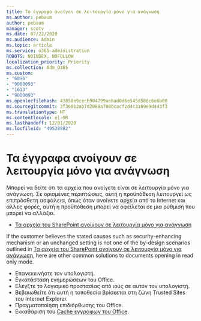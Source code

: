 ```yaml
---
title: Το έγγραφο ανοίγει σε λειτουργία μόνο για ανάγνωση
ms.author: pebaum
author: pebaum
manager: scotv
ms.date: 07/22/2020
ms.audience: Admin
ms.topic: article
ms.service: o365-administration
ROBOTS: NOINDEX, NOFOLLOW
localization_priority: Priority
ms.collection: Adm_O365
ms.custom:
- "6896"
- "9000093"
- "1613"
- "9000093"
ms.openlocfilehash: 43858e9cecb904799aebad0d6e545d586c6e6b00
ms.sourcegitcommit: 3f36012ab7d2088a708bcacf2d4c3169e9d443f3
ms.translationtype: HT
ms.contentlocale: el-GR
ms.lasthandoff: 12/01/2020
ms.locfileid: "49528982"
---
```

# <a name="documents-opening-in-read-only"></a>Τα έγγραφα ανοίγουν σε λειτουργία μόνο για ανάγνωση

Μπορεί να δείτε ότι τα αρχεία που ανοίγετε είναι σε λειτουργία μόνο για ανάγνωση. Σε ορισμένες περιπτώσεις, αυτή η προϋπόθεση λειτουργεί ως επιπρόσθετη ασφάλεια, όπως όταν ανοίγετε αρχεία από το Internet και άλλες φορές, αυτή η προϋπόθεση μπορεί να οφείλεται σε μια ρύθμιση που μπορεί να αλλάξει.

- [Τα αρχεία του SharePoint ανοίγουν σε λειτουργία μόνο για ανάγνωση](https://docs.microsoft.com/sharepoint/troubleshoot/lists-and-libraries/files-open-as-read-only-and-cannot-check-in-or-out)

If the customer believes the stated causes such as security-enhancing mechanism or an unchanged setting is not one of the by-design scenarios outlined in [Τα αρχεία του SharePoint ανοίγουν σε λειτουργία μόνο για ανάγνωση](https://docs.microsoft.com/sharepoint/troubleshoot/lists-and-libraries/files-open-as-read-only-and-cannot-check-in-or-out), here are other common solutions to documents opening in read only mode.

- Επανεκκινήστε τον υπολογιστή.
- Εγκατάσταση ενημερώσεων του Office.
- Ελέγξτε το λογισμικό προστασίας από ιούς σε αυτόν τον υπολογιστή.
- Βεβαιωθείτε ότι αυτή η τοποθεσία βρίσκεται στη ζώνη Trusted Sites του Internet Explorer.
- Πραγματοποίηση επιδιόρθωσης του Office.
- Εκκαθάριση του [Cache εγγράφων του Office](https://support.microsoft.com/office/delete-your-office-document-cache-b1d3765e-d71b-4bb8-99ca-acd22c42995d?ui=en-us&rs=en-us&ad=us).

